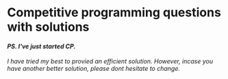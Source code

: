 # Competitive programming questions with solutions

#### *PS. I've just started CP.*
*I have tried my best to provied an efficient solution.* 
*However, incase you have another better solution, please dont hesitate to change.*
